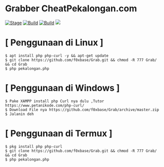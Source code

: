 # Grabber CheatPekalongan.com
[![Stage](https://img.shields.io/badge/Release-Stable-brightgreen.svg)]()
[![Build](https://img.shields.io/badge/Supported_OS-Linux-orange.svg)]()
[![Build](https://img.shields.io/badge/Supported_OS-Windows-blue.svg)]()
![](https://i.ibb.co/Gsw86YN/Grabpkl.png)
# [ Penggunaan di Linux ]
```
$ apt install php php-curl -y && apt-get update
$ git clone https://github.com/f0xbase/Grab.git && chmod -R 777 Grab/ && cd Grab
$ php pekalongan.php
````
# [ Penggunaan di Windows ]
```
$ Pake XAMPP install php Curl nya dulu ,Tutor https://www.petanikode.com/php-curl/
$ Download File nya https://github.com/f0xbase/Grab/archive/master.zip
$ Jalanin deh
````
# [ Penggunaan di Termux ]
```
$ pkg install php php-curl
$ git clone https://github.com/f0xbase/Grab.git && chmod -R 777 Grab/ && cd Grab
$ php pekalongan.php
````
